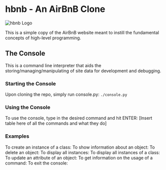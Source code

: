 # hbnb - An AirBnB Clone
![hbnb Logo](https://imgur.com/a/BNdefrd "hbnb Logo")

This is a simple copy of the AirBnB website meant to instill the fundamental concepts of high-level programming.

## The Console
This is a command line interpreter that aids the storing/managing/manipulating of site data for development and debugging.
### Starting the Console
Upon cloning the repo, simply run console.py:
`./console.py`
### Using the Console
To use the console, type in the desired command and hit ENTER:
[Insert table here of all the commands and what they do]
### Examples
To create an instance of a class:
To show information about an object:
To delete an object:
To display all instances:
To display all instances of a class:
To update an attribute of an object:
To get information on the usage of a command:
To exit the console:


